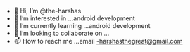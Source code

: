 - 👋 Hi, I’m @the-harshas
- 👀 I’m interested in ...android development
- 🌱 I’m currently learning ...android development
- 💞️ I’m looking to collaborate on ...
- 📫 How to reach me ...email -harshasthegreat@gmail.com

<!---
the-harshas/the-harshas is a ✨ special ✨ repository because its `README.md` (this file) appears on your GitHub profile.
You can click the Preview link to take a look at your changes.
--->
